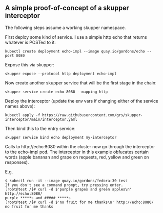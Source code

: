 ## A simple proof-of-concept of a skupper interceptor

The following steps assume a working skupper namespace.

First deploy some kind of service. I use a simple http echo that
returns whatever is POSTed to it:

```
kubectl create deployment echo-impl --image quay.io/gordons/echo --port 8080
```

Expose this via skupper:

```
skupper expose --protocol http deployment echo-impl
```

Now create another skupper service that will be the first stage in the chain:

```
skupper service create echo 8080 --mapping http
```

Deploy the interceptor (update the env vars if changing either of the
service names above):

```
kubectl apply -f https://raw.githubusercontent.com/grs/skupper-interceptor/main/interceptor.yaml
```

Then bind this to the entry service:

```
skupper service bind echo deployment my-interceptor
```

Calls to http://echo:8080 within the cluster now go through the
interceptor to the echo-impl pod. The interceptor in this example
obfucates certain words (apple bananan and grape on requests, red,
yellow and green on responses).

E.g.

```
$ kubectl run -it --image quay.io/gordons/fedora:30 test
If you don't see a command prompt, try pressing enter.
[root@test /]# curl -d $'purple grapes and green apples\n' http://echo:8080/
purple *****s and ##### *****s
[root@test /]# curl -d $'no fruit for me thanks\n' http://echo:8080/
no fruit for me thanks
```


